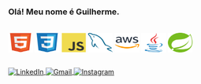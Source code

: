 ### Olá! Meu nome é Guilherme.

<div style="display: inline_block"><br>
  <img align="center" alt="HTML" height="40" width="50" src="https://raw.githubusercontent.com/devicons/devicon/master/icons/html5/html5-original.svg">
  <img align="center" alt="CSS" height="40" width="50" src="https://raw.githubusercontent.com/devicons/devicon/master/icons/css3/css3-original.svg">
  <img align="center" alt="JavaScript" height="40" width="50" src="https://raw.githubusercontent.com/devicons/devicon/master/icons/javascript/javascript-original.svg">
  <img align="center" alt="MySQL" height="40" width="50" src="https://raw.githubusercontent.com/devicons/devicon/master/icons/mysql/mysql-original.svg">
  <img align="center" alt="AWS" height="40" width="50" src="https://raw.githubusercontent.com/devicons/devicon/master/icons/amazonwebservices/amazonwebservices-original.svg">
  <img align="center" alt="Java" height="40" width="50" src="https://raw.githubusercontent.com/devicons/devicon/master/icons/java/java-original.svg">
  <img align="center" alt="Spring" height="40" width="50" src="https://raw.githubusercontent.com/devicons/devicon/master/icons/spring/spring-original.svg">
</div>

##

<div> 
  <a href="https://www.linkedin.com/in/guilherme-wilson-" target="_blank">
    <img align="center" alt="LinkedIn" height="40" width="40" src="https://cdn.jsdelivr.net/gh/devicons/devicon/icons/linkedin/linkedin-original.svg"/>
  </a>
  <a href="mailto:guilherme.wsdcosta@senacsp.edu.br" target="_blank">
    <img align="center" alt="Gmail" height="40" width="40" src="https://upload.wikimedia.org/wikipedia/commons/4/4e/Gmail_Icon.png"/>
  </a>
  <a href="https://instagram.com/Gwiill" target="_blank">
    <img align="center" alt="Instagram" height="40" width="40" src="https://upload.wikimedia.org/wikipedia/commons/a/a5/Instagram_icon.png"/>
  </a>
</div>
